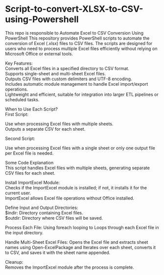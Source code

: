 # Script-to-convert-XLSX-to-CSV-using-Powershell
This repo is responsible to Automate Excel to CSV Conversion Using PowerShell
This repository provides PowerShell scripts to automate the conversion of Excel (.xlsx) files to CSV files. The scripts are designed for users who need to process multiple Excel files efficiently without relying on Microsoft Office or external tools.

Key Features:<br />
Converts all Excel files in a specified directory to CSV format.<br />
Supports single-sheet and multi-sheet Excel files.<br />
Outputs CSV files with custom delimiters and UTF-8 encoding.<br />
Includes automatic module management to handle Excel import/export operations.<br />
Lightweight and efficient, suitable for integration into larger ETL pipelines or scheduled tasks.<br />

When to Use Each Script?<br />
First Script:<br />

Use when processing Excel files with multiple sheets.<br />
Outputs a separate CSV for each sheet.<br />

Second Script:<br />

Use when processing Excel files with a single sheet or only one output file per Excel file is needed.<br />


Some Code Explanation <br />
This script handles Excel files with multiple sheets, generating separate CSV files for each sheet.<br />

Install ImportExcel Module:<br />
Checks if the ImportExcel module is installed; if not, it installs it for the current user.<br />
ImportExcel allows Excel file operations without Office installed.<br />

Define Input and Output Directories:<br />
$indir: Directory containing Excel files.<br />
$outdir: Directory where CSV files will be saved.<br />

Process Each File: Using foreach looping to Loops through each Excel file in the input directory. <br /> 

Handle Multi-Sheet Excel Files: Opens the Excel file and extracts sheet names using Open-ExcelPackage and Iterates over each sheet, converts it to CSV, and saves it with the sheet name appended. <br />

Cleanup:<br />
Removes the ImportExcel module after the process is complete.<br />






